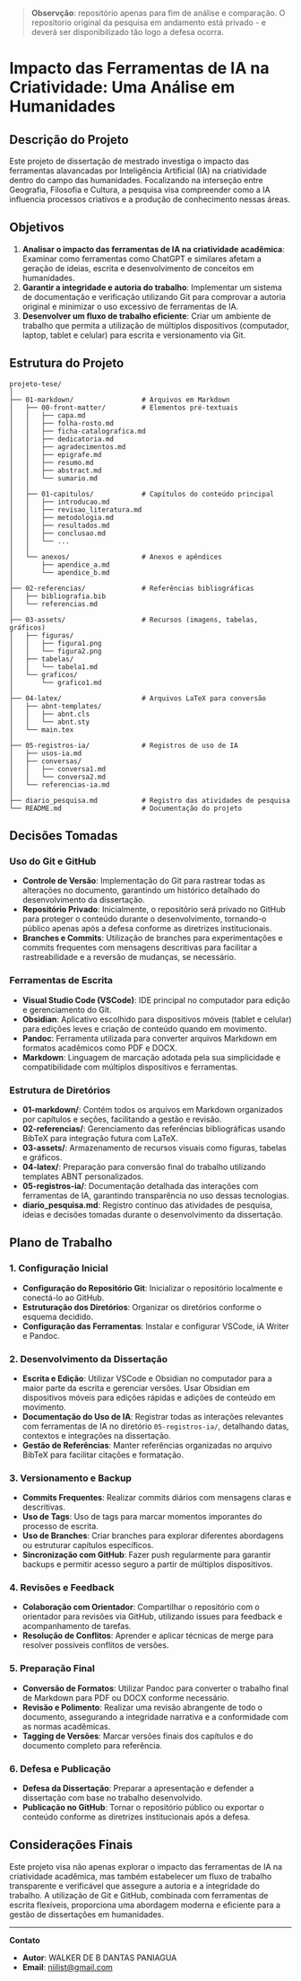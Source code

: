 > **Observção**: repositório apenas para fim de análise e comparação. O repositorio original da pesquisa em andamento está privado - e deverá ser disponibilizado tão logo a defesa ocorra.

# Impacto das Ferramentas de IA na Criatividade: Uma Análise em Humanidades

## Descrição do Projeto

Este projeto de dissertação de mestrado investiga o impacto das ferramentas alavancadas por Inteligência Artificial (IA) na criatividade dentro do campo das humanidades. Focalizando na interseção entre Geografia, Filosofia e Cultura, a pesquisa visa compreender como a IA influencia processos criativos e a produção de conhecimento nessas áreas.

## Objetivos

1. **Analisar o impacto das ferramentas de IA na criatividade acadêmica**: Examinar como ferramentas como ChatGPT e similares afetam a geração de ideias, escrita e desenvolvimento de conceitos em humanidades.
2. **Garantir a integridade e autoria do trabalho**: Implementar um sistema de documentação e verificação utilizando Git para comprovar a autoria original e minimizar o uso excessivo de ferramentas de IA.
3. **Desenvolver um fluxo de trabalho eficiente**: Criar um ambiente de trabalho que permita a utilização de múltiplos dispositivos (computador, laptop, tablet e celular) para escrita e versionamento via Git.

## Estrutura do Projeto

```plaintext
projeto-tese/
│
├── 01-markdown/                 # Arquivos em Markdown
│   ├── 00-front-matter/         # Elementos pré-textuais
│   │   ├── capa.md
│   │   ├── folha-rosto.md
│   │   ├── ficha-catalografica.md
│   │   ├── dedicatoria.md
│   │   ├── agradecimentos.md
│   │   ├── epigrafe.md
│   │   ├── resumo.md
│   │   ├── abstract.md
│   │   └── sumario.md
│   │
│   ├── 01-capitulos/            # Capítulos do conteúdo principal
│   │   ├── introducao.md
│   │   ├── revisao_literatura.md
│   │   ├── metodologia.md
│   │   ├── resultados.md
│   │   ├── conclusao.md
│   │   └── ...
│   │
│   └── anexos/                  # Anexos e apêndices
│       ├── apendice_a.md
│       └── apendice_b.md
│
├── 02-referencias/              # Referências bibliográficas
│   ├── bibliografia.bib
│   └── referencias.md
│
├── 03-assets/                   # Recursos (imagens, tabelas, gráficos)
│   ├── figuras/
│   │   ├── figura1.png          
│   │   └── figura2.png
│   ├── tabelas/
│   │   └── tabela1.md
│   └── graficos/
│       └── grafico1.md
│
├── 04-latex/                    # Arquivos LaTeX para conversão
│   ├── abnt-templates/
│   │   ├── abnt.cls
│   │   └── abnt.sty
│   └── main.tex
│
├── 05-registros-ia/             # Registros de uso de IA
│   ├── usos-ia.md
│   ├── conversas/
│   │   ├── conversa1.md
│   │   └── conversa2.md
│   └── referencias-ia.md
│
├── diario_pesquisa.md           # Registro das atividades de pesquisa
└── README.md                    # Documentação do projeto
```

## Decisões Tomadas

### **Uso do Git e GitHub**

- **Controle de Versão**: Implementação do Git para rastrear todas as alterações no documento, garantindo um histórico detalhado do desenvolvimento da dissertação.
- **Repositório Privado**: Inicialmente, o repositório será privado no GitHub para proteger o conteúdo durante o desenvolvimento, tornando-o público apenas após a defesa conforme as diretrizes institucionais.
- **Branches e Commits**: Utilização de branches para experimentações e commits frequentes com mensagens descritivas para facilitar a rastreabilidade e a reversão de mudanças, se necessário.

### **Ferramentas de Escrita**

- **Visual Studio Code (VSCode)**: IDE principal no computador para edição e gerenciamento do Git.
- **Obsidian**: Aplicativo escolhido para dispositivos móveis (tablet e celular) para edições leves e criação de conteúdo quando em movimento.
- **Pandoc**: Ferramenta utilizada para converter arquivos Markdown em formatos acadêmicos como PDF e DOCX.
- **Markdown**: Linguagem de marcação adotada pela sua simplicidade e compatibilidade com múltiplos dispositivos e ferramentas.

### **Estrutura de Diretórios**

- **01-markdown/**: Contém todos os arquivos em Markdown organizados por capítulos e seções, facilitando a gestão e revisão.
- **02-referencias/**: Gerenciamento das referências bibliográficas usando BibTeX para integração futura com LaTeX.
- **03-assets/**: Armazenamento de recursos visuais como figuras, tabelas e gráficos.
- **04-latex/**: Preparação para conversão final do trabalho utilizando templates ABNT personalizados.
- **05-registros-ia/**: Documentação detalhada das interações com ferramentas de IA, garantindo transparência no uso dessas tecnologias.
- **diario_pesquisa.md**: Registro contínuo das atividades de pesquisa, ideias e decisões tomadas durante o desenvolvimento da dissertação.

## Plano de Trabalho

### **1. Configuração Inicial**

- **Configuração do Repositório Git**: Inicializar o repositório localmente e conectá-lo ao GitHub.
- **Estruturação dos Diretórios**: Organizar os diretórios conforme o esquema decidido.
- **Configuração das Ferramentas**: Instalar e configurar VSCode, iA Writer e Pandoc.

### **2. Desenvolvimento da Dissertação**

- **Escrita e Edição**: Utilizar VSCode e Obsidian no computador para a maior parte da escrita e gerenciar versões. Usar Obsidian em dispositivos móveis para edições rápidas e adições de conteúdo em movimento.
- **Documentação do Uso de IA**: Registrar todas as interações relevantes com ferramentas de IA no diretório `05-registros-ia/`, detalhando datas, contextos e integrações na dissertação.
- **Gestão de Referências**: Manter referências organizadas no arquivo BibTeX para facilitar citações e formatação.

### **3. Versionamento e Backup**

- **Commits Frequentes**: Realizar commits diários com mensagens claras e descritivas.
- **Uso de Tags**: Uso de tags para marcar momentos imporantes do processo de escrita.
- **Uso de Branches**: Criar branches para explorar diferentes abordagens ou estruturar capítulos específicos.
- **Sincronização com GitHub**: Fazer push regularmente para garantir backups e permitir acesso seguro a partir de múltiplos dispositivos.

### **4. Revisões e Feedback**

- **Colaboração com Orientador**: Compartilhar o repositório com o orientador para revisões via GitHub, utilizando issues para feedback e acompanhamento de tarefas.
- **Resolução de Conflitos**: Aprender e aplicar técnicas de merge para resolver possíveis conflitos de versões.

### **5. Preparação Final**

- **Conversão de Formatos**: Utilizar Pandoc para converter o trabalho final de Markdown para PDF ou DOCX conforme necessário.
- **Revisão e Polimento**: Realizar uma revisão abrangente de todo o documento, assegurando a integridade narrativa e a conformidade com as normas acadêmicas.
- **Tagging de Versões**: Marcar versões finais dos capítulos e do documento completo para referência.

### **6. Defesa e Publicação**

- **Defesa da Dissertação**: Preparar a apresentação e defender a dissertação com base no trabalho desenvolvido.
- **Publicação no GitHub**: Tornar o repositório público ou exportar o conteúdo conforme as diretrizes institucionais após a defesa.

## Considerações Finais

Este projeto visa não apenas explorar o impacto das ferramentas de IA na criatividade acadêmica, mas também estabelecer um fluxo de trabalho transparente e verificável que assegure a autoria e a integridade do trabalho. A utilização de Git e GitHub, combinada com ferramentas de escrita flexíveis, proporciona uma abordagem moderna e eficiente para a gestão de dissertações em humanidades.

---

**Contato**

- **Autor**: WALKER DE B DANTAS PANIAGUA
- **Email**: niilist@gmail.com
